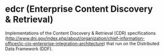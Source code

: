 edcr (Enterprise Content Discovery & Retrieval)
=======

Implementations of the Content Discovery &amp; Retrieval (CDR) specifications (http://www.dni.gov/index.php/about/organization/chief-information-officer/ic-cio-enterprise-integration-architecture) that run on the Distributed Data Framework (DDF). 
